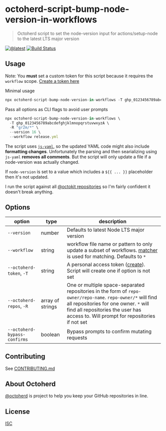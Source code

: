 # octoherd-script-bump-node-version-in-workflows

> Octoherd script to set the node-version input for actions/setup-node to the latest LTS major version

[![@latest](https://img.shields.io/npm/v/octoherd-script-bump-node-version-in-workflows.svg)](https://www.npmjs.com/package/octoherd-script-bump-node-version-in-workflows)
[![Build Status](https://github.com/gr2m/octoherd-script-bump-node-version-in-workflows/workflows/Test/badge.svg)](https://github.com/gr2m/octoherd-script-bump-node-version-in-workflows/actions?query=workflow%3ATest+branch%3Amain)

## Usage

Note: You **must** set a custom token for this script because it requires the `workflow` scope. [Create a token here](https://github.com/settings/tokens/new?scopes=workflow,repo&description=octoherd-script-bump-node-version-in-workflows)

Minimal usage

```js
npx octoherd-script-bump-node-version-in-workflows -T ghp_0123456789abcdefghjklmnopqrstuvwxyzA
```

Pass all options as CLI flags to avoid user prompts

```js
npx octoherd-script-bump-node-version-in-workflows \
  -T ghp_0123456789abcdefghjklmnopqrstuvwxyzA \
  -R "gr2m/*" \
  --version 16 \
  --workflow release.yml
```

The script uses [`js-yaml`](https://github.com/nodeca/js-yaml), so the updated YAML code might also include **formatting changes**. Unfortunately the parsing and then searializing using `js-yaml` **removes all comments**. But the script will only update a file if a node-version was actually changed.

If `node-version` is set to a value which includes a `${{ ... }}` placeholder then it's not updated.

I run the script against all [@octokit repositories](https://github.com/orgs/octokit/repositories) so I'm fairly confident it doesn't break anything.

## Options

| option                       | type             | description                                                                                                                                                                                                                                 |
| ---------------------------- | ---------------- | ------------------------------------------------------------------------------------------------------------------------------------------------------------------------------------------------------------------------------------------- |
| `--version`                  | number           | Defaults to latest Node LTS major version                                                                                                                                                                                                   |
| `--workflow`                 | string           | workflow file name or pattern to only update a subset of workflows. [matcher](https://github.com/sindresorhus/matcher#usage) is used for matching. Defaults to `*`                                                                          |
| `--octoherd-token`, `-T`     | string           | A personal access token ([create](https://github.com/settings/tokens/new?scopes=repo)). Script will create one if option is not set                                                                                                         |
| `--octoherd-repos`, `-R`     | array of strings | One or multiple space-separated repositories in the form of `repo-owner/repo-name`. `repo-owner/*` will find all repositories for one owner. `*` will find all repositories the user has access to. Will prompt for repositories if not set |
| `--octoherd-bypass-confirms` | boolean          | Bypass prompts to confirm mutating requests                                                                                                                                                                                                 |

## Contributing

See [CONTRIBUTING.md](CONTRIBUTING.md)

## About Octoherd

[@octoherd](https://github.com/octoherd/) is project to help you keep your GitHub repositories in line.

## License

[ISC](LICENSE.md)
